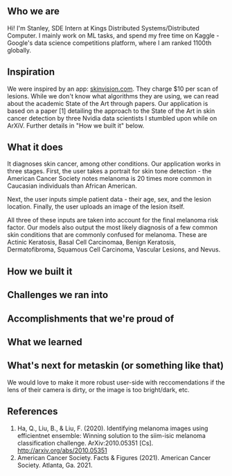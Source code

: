 ## Who we are
Hi! I'm Stanley, SDE Intern at Kings Distributed Systems/Distributed Computer.
I mainly work on ML tasks, and spend my free time on Kaggle - Google's data science competitions platform, where I am ranked 1100th globally.

## Inspiration
We were inspired by an app: [skinvision.com](https://skinvision.com). 
They charge $10 per scan of lesions. 
While we don't know what algorithms they are using, we can read about the academic State of the Art through papers.
Our application is based on a paper [1] detailing the approach to the State of the Art in skin cancer detection by three Nvidia data scientists I stumbled upon while on ArXiV. 
Further details in "How we built it" below.

## What it does
It diagnoses skin cancer, among other conditions. 
Our application works in three stages. 
First, the user takes a portrait for skin tone detection - the American Cancer Society notes melanoma is 20 times more common in Caucasian individuals than African American.

Next, the user inputs simple patient data - their age, sex, and the lesion location.
Finally, the user uploads an image of the lesion itself.

All three of these inputs are taken into account for the final melanoma risk factor. 
Our models also output the most likely diagnosis of a few common skin conditions that are commonly confused for melanoma. 
These are Actinic Keratosis, Basal Cell Carcinomaa, Benign Keratosis, Dermatofibroma, Squamous Cell Carcinoma, Vascular Lesions, and Nevus.


## How we built it

## Challenges we ran into

## Accomplishments that we're proud of

## What we learned

## What's next for metaskin (or something like that)
We would love to make it more robust user-side with reccomendations if the lens of their camera is dirty, or the image is too bright/dark, etc.

## References
1. Ha, Q., Liu, B., & Liu, F. (2020). Identifying melanoma images using efficientnet ensemble: Winning solution to the siim-isic melanoma classification challenge. ArXiv:2010.05351 [Cs]. http://arxiv.org/abs/2010.05351
2. American Cancer Society. Facts & Figures (2021). American Cancer Society. Atlanta, Ga. 2021.